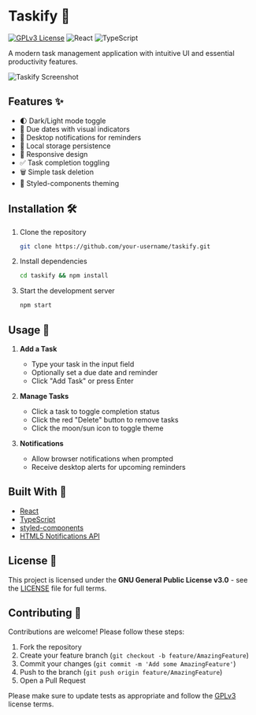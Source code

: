 # Taskify 📝

[![GPLv3 License](https://img.shields.io/badge/License-GPLv3-blue.svg)](LICENSE)
![React](https://img.shields.io/badge/React-19.0.0-blue.svg)
![TypeScript](https://img.shields.io/badge/TypeScript-5.0.2-blue.svg)

A modern task management application with intuitive UI and essential productivity features.

![Taskify Screenshot](public/screenshot.png)

## Features ✨

- 🌓 Dark/Light mode toggle
- 📅 Due dates with visual indicators
- 🔔 Desktop notifications for reminders
- 💾 Local storage persistence
- 📱 Responsive design
- ✅ Task completion toggling
- 🗑️ Simple task deletion
- 🎨 Styled-components theming

## Installation 🛠️

1. Clone the repository
   ```bash
   git clone https://github.com/your-username/taskify.git
   ```
2. Install dependencies
   ```bash
   cd taskify && npm install
   ```
3. Start the development server
   ```bash
   npm start
   ```

## Usage 🚀

1. **Add a Task**
   - Type your task in the input field
   - Optionally set a due date and reminder
   - Click "Add Task" or press Enter

2. **Manage Tasks**
   - Click a task to toggle completion status
   - Click the red "Delete" button to remove tasks
   - Click the moon/sun icon to toggle theme

3. **Notifications**
   - Allow browser notifications when prompted
   - Receive desktop alerts for upcoming reminders

## Built With 🔧

- [React](https://react.dev/)
- [TypeScript](https://www.typescriptlang.org/)
- [styled-components](https://styled-components.com/)
- [HTML5 Notifications API](https://developer.mozilla.org/en-US/docs/Web/API/Notifications_API)

## License 📄

This project is licensed under the **GNU General Public License v3.0** - see the [LICENSE](LICENSE) file for full terms.

## Contributing 🤝

Contributions are welcome! Please follow these steps:
1. Fork the repository
2. Create your feature branch (`git checkout -b feature/AmazingFeature`)
3. Commit your changes (`git commit -m 'Add some AmazingFeature'`)
4. Push to the branch (`git push origin feature/AmazingFeature`)
5. Open a Pull Request

Please make sure to update tests as appropriate and follow the [GPLv3](LICENSE) license terms.
